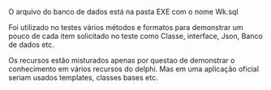 O arquivo do banco de dados está na pasta EXE com o nome Wk.sql

Foi utilizado no testes vários métodos e formatos para demonstrar um pouco de cada item solicitado no teste como Classe, interface, Json, Banco de dados etc.

Os recursos estão misturados apenas por questao de demonstrar o conhecimento em vários recursos do delphi. Mas em uma aplicação oficial seriam usados templates, classes bases etc.